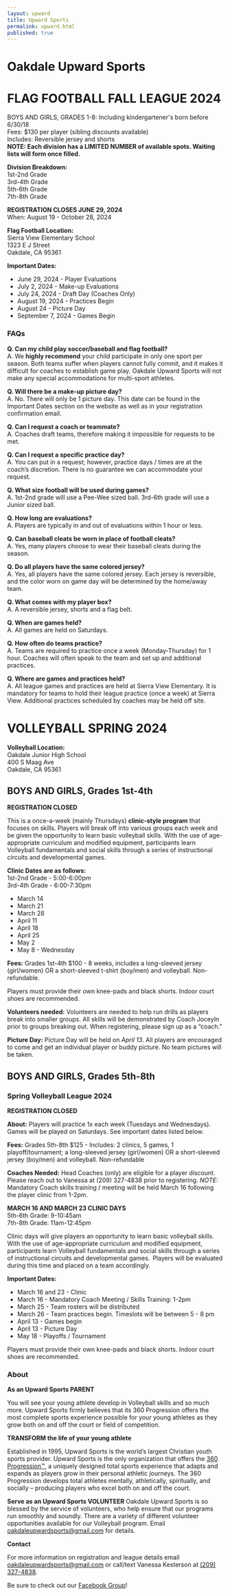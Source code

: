 ```yaml
---
layout: upward
title: Upward Sports
permalink: upward.html
published: true
---
```


# Oakdale Upward Sports

# FLAG FOOTBALL FALL LEAGUE 2024
BOYS AND GIRLS, GRADES 1-8: Including kindergartener's born before 6/30/18<br>
Fees: $130 per player (sibling discounts available)<br>
Includes: Reversible jersey and shorts<br>
**NOTE: Each division has a LIMITED NUMBER of available spots.  Waiting lists will form once filled.**

**Division Breakdown:**<br>
1st-2nd Grade<br>
3rd-4th Grade<br>
5th-6th Grade<br>
7th-8th Grade<br>

**REGISTRATION CLOSES JUNE 29, 2024**<br>
When: August 19 - October 28, 2024

**Flag Football Location:**<br>
Sierra View Elementary School<br>
1323 E J Street<br>
Oakdale, CA 95361

**Important Dates:**
- June 29, 2024 - Player Evaluations
- July 2, 2024 - Make-up Evaluations
- July 24, 2024 - Draft Day (Coaches Only)
- August 19, 2024 - Practices Begin
- August 24 - Picture Day
- September 7, 2024 - Games Begin

### FAQs
**Q. Can my child play soccer/baseball and flag football?**<br>
A.  We **highly recommend** your child participate in only one sport per season.  Both teams suffer when players cannot fully commit, and it makes it difficult for coaches to establish game play.  Oakdale Upward Sports will not make any special accommodations for multi-sport athletes.

**Q. Will there be a make-up picture day?**<br>
A. No.  There will only be 1 picture day. This date can be found in the Important Dates section on the website as well as in your registration confirmation email.

**Q. Can I request a coach or teammate?**<br>
A.  Coaches draft teams, therefore making it impossible for requests to be met.

**Q. Can I request a specific practice day?**<br>
A.  You can put in a request; however, practice days / times are at the coach’s discretion.  There is no guarantee we can accommodate your request.

**Q. What size football will be used during games?**<br>
A. 1st-2nd grade will use a Pee-Wee sized ball. 3rd-6th grade will use a Junior sized ball.

**Q. How long are evaluations?**<br>
A. Players are typically in and out of evaluations within 1 hour or less.

**Q. Can baseball cleats be worn in place of football cleats?**<br>
A. Yes, many players choose to wear their baseball cleats during the season.

**Q. Do all players have the same colored jersey?**<br>
A. Yes, all players have the same colored jersey. Each jersey is reversible, and the color worn on game day will be determined by the home/away team.

**Q. What comes with my player box?**<br>
A. A reversible jersey, shorts and a flag belt.

**Q. When are games held?**<br>
A. All games are held on Saturdays.

**Q. How often do teams practice?**<br>
A. Teams are required to practice once a week (Monday-Thursday) for 1 hour. Coaches will often speak to the team and set up and additional practices.

**Q. Where are games and practices held?**<br>
A.  All league games and practices are held at Sierra View Elementary.  It is mandatory for teams to hold their league practice (once a week) at Sierra View.  Additional practices scheduled by coaches may be held off site.

# VOLLEYBALL SPRING 2024

**Volleyball Location:**<br>
Oakdale Junior High School<br>
400 S Maag Ave<br>
Oakdale, CA 95361

## BOYS AND GIRLS, Grades 1st-4th

**REGISTRATION CLOSED**

This is a once-a-week (mainly Thursdays) **clinic-style program** that focuses on skills. Players will break off into various groups each week and be given the opportunity to learn basic volleyball skills.  With the use of age-appropriate curriculum and modified equipment, participants learn Volleyball fundamentals and social skills through a series of instructional circuits and developmental games. 

**Clinic Dates are as follows:**<br>
	1st-2nd Grade - 5:00-6:00pm<br>
	3rd-4th Grade - 6:00-7:30pm
- March 14
- March 21
- March 28
- April 11
- April 18
- April 25
- May 2
- May 8 - Wednesday


**Fees:** Grades 1st-4th $100  - 8 weeks, includes a long-sleeved jersey (girl/women) OR a short-sleeved t-shirt (boy/men) and volleyball. Non-refundable.

Players must provide their own knee-pads and black shorts. Indoor court shoes are recommended.

**Volunteers needed:**  Volunteers are needed to help run drills as players break into smaller groups.  All skills will be demonstrated by Coach Joceyln prior to groups breaking out.  When registering, please sign up as a “coach.”  

**Picture Day:** Picture Day will be held on _April 13_.  All players are encouraged to come and get an individual player or buddy picture. No team pictures will be taken. 


## BOYS AND GIRLS, Grades 5th-8th

### Spring Volleyball League 2024

**REGISTRATION CLOSED**

**About:** Players will practice 1x each week (Tuesdays and Wednesdays). Games will be played on Saturdays.  See important dates listed below.

**Fees:** Grades 5th-8th $125  - Includes: 2 clinics, 5 games, 1 playoff/tournament; a long-sleeved jersey (girl/women) OR a short-sleeved jersey (boy/men) and volleyball. Non-refundable

**Coaches Needed:** Head Coaches (only) are eligible for a player discount. Please reach out to Vanessa at (209) 327-4838 prior to registering.  _NOTE:_ Mandatory Coach skills training / meeting will be held March 16 following the player clinic from 1-2pm.

**MARCH 16 AND MARCH 23 CLINIC DAYS**<br>
5th-6th Grade: 9-10:45am<br>
7th-8th Grade: 11am-12:45pm

Clinic days will give players an opportunity to learn basic volleyball skills.  With the use of age-appropriate curriculum and modified equipment, participants learn Volleyball fundamentals and social skills through a series of instructional circuits and developmental games.  Players will be evaluated during this time and placed on a team accordingly.

**Important Dates:**
- March 16 and 23 - Clinic
- March 16  - Mandatory Coach Meeting / Skills Training: 1-2pm
- March 25 - Team rosters will be distributed
- March 26 - Team practices begin. Timeslots will be between 5 - 8 pm
- April 13 - Games begin
- April 13 - Picture Day
- May 18 - Playoffs / Tournament

Players must provide their own knee-pads and black shorts. Indoor court shoes are recommended.




### About

**As an Upward Sports PARENT**

You will see your young athlete develop in Volleyball skills and so much more. Upward Sports firmly believes that its 360 Progression offers the most complete sports experience possible for your young athletes as they grow both on and off the court or field of competition.

**TRANSFORM the life of your young athlete**

Established in 1995, Upward Sports is the world’s largest Christian youth sports provider. Upward Sports is the only organization that offers the [360 Progression™](https://www.upward.org/about/360progression), a uniquely designed total sports experience that adapts and expands as players grow in their personal athletic journeys. The 360 Progression develops total athletes mentally, athletically, spiritually, and socially – producing players who excel both on and off the court.

**Serve as an Upward Sports VOLUNTEER**
Oakdale Upward Sports is so blessed by the service of volunteers, who help ensure that our programs run smoothly and soundly. There are a variety of different volunteer opportunities available for our Volleyball program. Email [oakdaleupwardsports@gmail.com](mailto:oakdaleupwardsports@gmail.com) for details.

**Contact**

For more information on registration and league details email [oakdaleupwardsports@gmail.com](mailto:oakdaleupwardsports@gmail.com) or call/text Vanessa Kesterson at [(209) 327-4838](tel:+12093274838).

Be sure to check out our [Facebook Group](https://www.facebook.com/groups/190504948346754/)!

